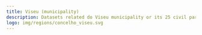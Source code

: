 ```yaml
---
title: Viseu (municipality)
description: Datasets related do Viseu municipality or its 25 civil parishes
logo: img/regions/concelho_viseu.svg
---
```

